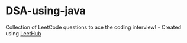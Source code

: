 # DSA-using-java
Collection of LeetCode questions to ace the coding interview! - Created using [LeetHub](https://github.com/QasimWani/LeetHub)

